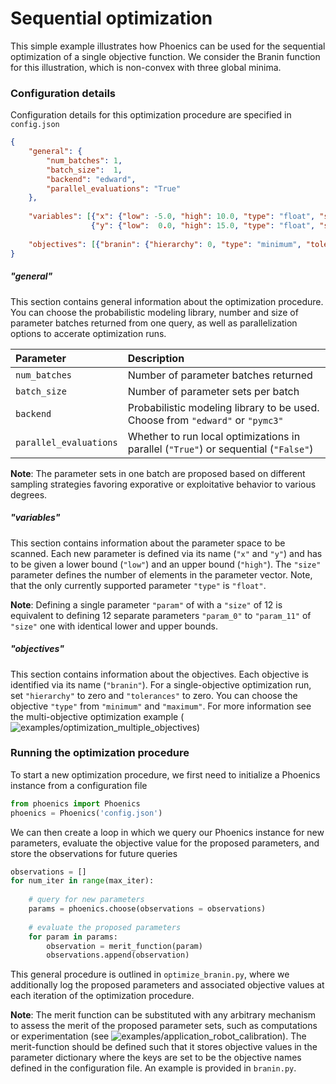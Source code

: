# Sequential optimization

This simple example illustrates how Phoenics can be used for the sequential optimization of a single objective function. We consider the Branin function for this illustration, which is non-convex with three global minima. 

### Configuration details

Configuration details for this optimization procedure are specified in `config.json`

```json
{
	"general": {
        "num_batches": 1,
        "batch_size":  1,
        "backend": "edward",
        "parallel_evaluations": "True"
    },
    
    "variables": [{"x": {"low": -5.0, "high": 10.0, "type": "float", "size": 1}},
                  {"y": {"low":  0.0, "high": 15.0, "type": "float", "size": 1}}],
                  
    "objectives": [{"branin": {"hierarchy": 0, "type": "minimum", "tolerance": 0.0}}]
}

```

##### "general" 
This section contains general information about the optimization procedure. You can choose the probabilistic modeling library, number and size of parameter batches returned from one query, as well as parallelization options to accerate optimization runs.  

| Parameter              | Description                         											       | 
|:-----------------------|:------------------------------------------------------------------------------------|
| `num_batches`          | Number of parameter batches returned 										       | 
| `batch_size`           | Number of parameter sets per batch  											       | 
| `backend`              | Probabilistic modeling library to be used. Choose from `"edward"` or `"pymc3"`      | 
| `parallel_evaluations` | Whether to run local optimizations in parallel (`"True"`) or sequential (`"False"`) | 

**Note**: The parameter sets in one batch are proposed based on different sampling strategies favoring exporative or exploitative behavior to various degrees. 


##### "variables" 

This section contains information about the parameter space to be scanned. Each new parameter is defined via its name (`"x"` and `"y"`) and has to be given a lower bound (`"low"`) and an upper bound (`"high"`). The `"size"` parameter defines the number of elements in the parameter vector. Note, that the only currently supported parameter `"type"` is `"float"`. 

**Note**: Defining a single parameter `"param"` of with a `"size"` of 12 is equivalent to defining 12 separate parameters `"param_0"` to `"param_11"` of `"size"` one with identical lower and upper bounds.

##### "objectives"

This section contains information about the objectives. Each objective is identified via its name (`"branin"`). For a single-objective optimization run, set `"hierarchy"` to zero and `"tolerances"` to zero. You can choose the objective `"type"` from `"minimum"` and `"maximum"`. For more information see the multi-objective optimization example (![examples/optimization_multiple_objectives](https://github.com/aspuru-guzik-group/phoenics/tree/master/examples/optimization_multiple_objectives))


### Running the optimization procedure

To start a new optimization procedure, we first need to initialize a Phoenics instance from a configuration file 

```python
from phoenics import Phoenics
phoenics = Phoenics('config.json')
```

We can then create a loop in which we query our Phoenics instance for new parameters, evaluate the objective value for the proposed parameters, and store the observations for future queries

```python
observations = []
for num_iter in range(max_iter):
    
 	# query for new parameters
  	params = phoenics.choose(observations = observations)
    
  	# evaluate the proposed parameters
    for param in params:
     	observation = merit_function(param)
        observations.append(observation)
```

This general procedure is outlined in `optimize_branin.py`, where we additionally log the proposed parameters and associated objective values at each iteration of the optimization procedure. 

**Note**: The merit function can be substituted with any arbitrary mechanism to assess the merit of the proposed parameter sets, such as computations or experimentation (see ![examples/application_robot_calibration](https://github.com/aspuru-guzik-group/phoenics/tree/master/examples/application_robot_calibration)). The merit-function should be defined such that it stores objective values in the parameter dictionary where the keys are set to be the objective names defined in the configuration file. An example is provided in `branin.py`.
